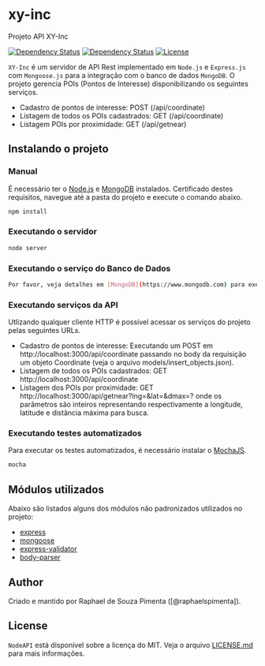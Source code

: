 # xy-inc
Projeto API XY-Inc

[![Dependency Status](https://img.shields.io/david/ealeksandrov/NodeAPI.svg)](https://david-dm.org/ealeksandrov/NodeAPI)
[![Dependency Status](https://img.shields.io/david/dev/ealeksandrov/NodeAPI.svg)](https://david-dm.org/ealeksandrov/NodeAPI)
[![License](https://img.shields.io/github/license/ealeksandrov/NodeAPI.svg)](LICENSE.md)

`XY-Inc` é um servidor de API Rest implementado em `Node.js` e `Express.js` com `Mongoose.js` para a integração com o banco de dados `MongoDB`. O projeto gerencia POIs (Pontos de Interesse) disponibilizando os seguintes serviços.

* Cadastro de pontos de interesse: POST (/api/coordinate)
* Listagem de todos os POIs cadastrados: GET (/api/coordinate)
* Listagem POIs por proximidade: GET (/api/getnear)

## Instalando o projeto

### Manual
É necessário ter o [Node.js](https://nodejs.org) e [MongoDB](https://www.mongodb.com) instalados. Certificado destes requisitos, navegue até a pasta do projeto e execute o comando abaixo.
```sh
npm install
```


### Executando o servidor
```sh
node server
```

### Executando o serviço do Banco de Dados
```sh
Por favor, veja detalhes em [MongoDB](https://www.mongodb.com) para executar o serviço conforme o seus sistema operacional.
```
### Executando serviços da API
Utlizando qualquer cliente HTTP é possível acessar os serviços do projeto pelas seguintes URLs.

* Cadastro de pontos de interesse: Executando um POST em http://localhost:3000/api/coordinate passando no body da requisição um objeto Coordinate (veja o arquivo models/insert_objects.json).
* Listagem de todos os POIs cadastrados: GET http://localhost:3000/api/coordinate
* Listagem dos POIs por proximidade: GET http://localhost:3000/api/getnear?lng=&lat=&dmax=? onde os parâmetros são inteiros representando respectivamente a longitude, latitude e distância máxima para busca.

### Executando testes automatizados
Para executar os testes automatizados, é necessário instalar o [MochaJS](https://mochajs.org/).
```sh
mocha
```

## Módulos utilizados
Abaixo são listados alguns dos módulos não padronizados utilizados no projeto:

* [express](https://www.npmjs.com/package/express)
* [mongoose](https://www.npmjs.com/package/mongoose)
* [express-validator](https://github.com/express-validator/express-validator)
* [body-parser](https://www.npmjs.com/package/body-parser)

## Author
Criado e mantido por Raphael de Souza Pimenta ([@raphaelspimenta]).

## License
`NodeAPI` está disponível sobre a licença do MIT. Veja o arquivo [LICENSE.md](LICENSE.md) para mais informações.